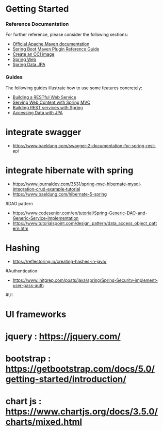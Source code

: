 # Getting Started

### Reference Documentation
For further reference, please consider the following sections:

* [Official Apache Maven documentation](https://maven.apache.org/guides/index.html)
* [Spring Boot Maven Plugin Reference Guide](https://docs.spring.io/spring-boot/docs/2.6.2/maven-plugin/reference/html/)
* [Create an OCI image](https://docs.spring.io/spring-boot/docs/2.6.2/maven-plugin/reference/html/#build-image)
* [Spring Web](https://docs.spring.io/spring-boot/docs/2.6.2/reference/htmlsingle/#boot-features-developing-web-applications)
* [Spring Data JPA](https://docs.spring.io/spring-boot/docs/2.6.2/reference/htmlsingle/#boot-features-jpa-and-spring-data)

### Guides
The following guides illustrate how to use some features concretely:

* [Building a RESTful Web Service](https://spring.io/guides/gs/rest-service/)
* [Serving Web Content with Spring MVC](https://spring.io/guides/gs/serving-web-content/)
* [Building REST services with Spring](https://spring.io/guides/tutorials/bookmarks/)
* [Accessing Data with JPA](https://spring.io/guides/gs/accessing-data-jpa/)





# integrate swagger
* https://www.baeldung.com/swagger-2-documentation-for-spring-rest-api

# integrate hibernate with spring 
* https://www.journaldev.com/3531/spring-mvc-hibernate-mysql-integration-crud-example-tutorial
* https://www.baeldung.com/hibernate-5-spring


#DAO pattern
* https://www.codesenior.com/en/tutorial/Spring-Generic-DAO-and-Generic-Service-Implementation
* https://www.tutorialspoint.com/design_pattern/data_access_object_pattern.htm

# Hashing
* https://reflectoring.io/creating-hashes-in-java/


#Authentication
* https://www.initgrep.com/posts/java/spring/Spring-Security-implement-user-pass-auth



#UI
# UI frameworks
# jquery    : https://jquery.com/
# bootstrap : https://getbootstrap.com/docs/5.0/getting-started/introduction/
# chart js  : https://www.chartjs.org/docs/3.5.0/charts/mixed.html